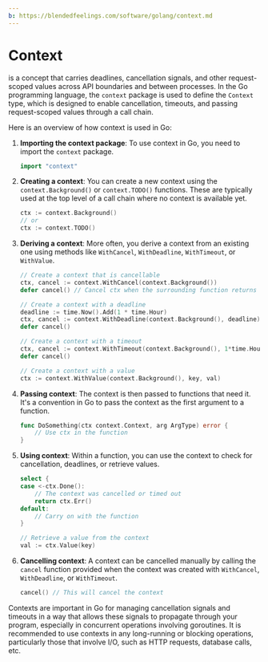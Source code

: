 ```yaml
---
b: https://blendedfeelings.com/software/golang/context.md
---
```


# Context 
is a concept that carries deadlines, cancellation signals, and other request-scoped values across API boundaries and between processes. In the Go programming language, the `context` package is used to define the `Context` type, which is designed to enable cancellation, timeouts, and passing request-scoped values through a call chain.

Here is an overview of how context is used in Go:

1. **Importing the context package**: To use context in Go, you need to import the `context` package.

    ```go
    import "context"
    ```

2. **Creating a context**: You can create a new context using the `context.Background()` or `context.TODO()` functions. These are typically used at the top level of a call chain where no context is available yet.

    ```go
    ctx := context.Background()
    // or
    ctx := context.TODO()
    ```

3. **Deriving a context**: More often, you derive a context from an existing one using methods like `WithCancel`, `WithDeadline`, `WithTimeout`, or `WithValue`.

    ```go
    // Create a context that is cancellable
    ctx, cancel := context.WithCancel(context.Background())
    defer cancel() // Cancel ctx when the surrounding function returns

    // Create a context with a deadline
    deadline := time.Now().Add(1 * time.Hour)
    ctx, cancel := context.WithDeadline(context.Background(), deadline)
    defer cancel()

    // Create a context with a timeout
    ctx, cancel := context.WithTimeout(context.Background(), 1*time.Hour)
    defer cancel()

    // Create a context with a value
    ctx := context.WithValue(context.Background(), key, val)
    ```

4. **Passing context**: The context is then passed to functions that need it. It's a convention in Go to pass the context as the first argument to a function.

    ```go
    func DoSomething(ctx context.Context, arg ArgType) error {
        // Use ctx in the function
    }
    ```

5. **Using context**: Within a function, you can use the context to check for cancellation, deadlines, or retrieve values.

    ```go
    select {
    case <-ctx.Done():
        // The context was cancelled or timed out
        return ctx.Err()
    default:
        // Carry on with the function
    }

    // Retrieve a value from the context
    val := ctx.Value(key)
    ```

6. **Cancelling context**: A context can be cancelled manually by calling the `cancel` function provided when the context was created with `WithCancel`, `WithDeadline`, or `WithTimeout`.

    ```go
    cancel() // This will cancel the context
    ```

Contexts are important in Go for managing cancellation signals and timeouts in a way that allows these signals to propagate through your program, especially in concurrent operations involving goroutines. It is recommended to use contexts in any long-running or blocking operations, particularly those that involve I/O, such as HTTP requests, database calls, etc.